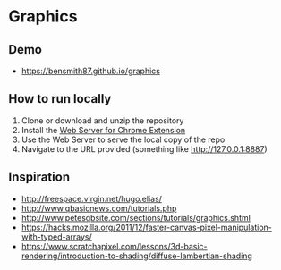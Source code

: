 # Graphics

## Demo
 * https://bensmith87.github.io/graphics

## How to run locally
 1. Clone or download and unzip the repository
 2. Install the [Web Server for Chrome Extension](https://chrome.google.com/webstore/detail/web-server-for-chrome/ofhbbkphhbklhfoeikjpcbhemlocgigb)
 3. Use the Web Server to serve the local copy of the repo
 4. Navigate to the URL provided (something like http://127.0.0.1:8887)

## Inspiration
 * http://freespace.virgin.net/hugo.elias/
 * http://www.qbasicnews.com/tutorials.php
 * http://www.petesqbsite.com/sections/tutorials/graphics.shtml
 * https://hacks.mozilla.org/2011/12/faster-canvas-pixel-manipulation-with-typed-arrays/
 * https://www.scratchapixel.com/lessons/3d-basic-rendering/introduction-to-shading/diffuse-lambertian-shading
 